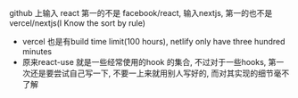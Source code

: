 github 上输入 react 第一的不是 facebook/react, 输入nextjs, 第一的也不是 vercel/nextjs(I Know the sort by rule)

* vercel 也是有build time limit(100 hours), netlify only have three hundred minutes
* 原来react-use 就是一些经常使用的hook 的集合, 不过对于一些hooks, 第一次还是要尝试自己写一下, 不要一上来就用别人写好的, 而对其实现的细节毫不了解